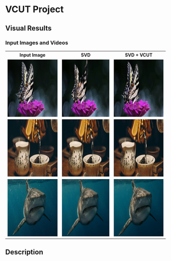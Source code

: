 # VCUT Project

## Visual Results

### Input Images and Videos

<table>
  <tr>
    <th>Input Image</th>
    <th>SVD</th>
    <th>SVD + VCUT</th>
  </tr>
  <tr>
    <td><img src="contents/a_butterfly_sits_on_top_of_a_purple_flower.jpg" width="320px" height="180px"></td>
    <td><img src="contents/a_butterfly_sits_on_top_of_a_purple_flower_2_original_14frame.gif" width="320px" height="180px"></td>
    <td><img src="contents/a_butterfly_sits_on_top_of_a_purple_flower_2_vcut17_14frame.gif" width="320px" height="180px"></td>
  </tr>
  <tr>
    <td><img src="contents/a_person_is_pouring_water_into_a_teacup.jpg" width="320px" height="180px"></td>
    <td><img src="contents/a_person_is_pouring_water_into_a_teacup_0_original.gif" width="320px" height="180px"></td>
    <td><img src="contents/a_person_is_pouring_water_into_a_teacup_0_vcut17_14frame.gif" width="320px" height="180px"></td>
  </tr>
  <tr>
    <td><img src="contents/a_great_white_shark_swimming_in_the_ocean.jpg" width="320px" height="180px"></td>
    <td><img src="contents/a_great_white_shark_swimming_in_the_ocean_2_orig_14_frame.gif" width="320px" height="180px"></td>
    <td><img src="contents/a_great_white_shark_swimming_in_the_ocean_2_vcut17_14frame.gif" width="320px" height="180px"></td>
  </tr>
</table>

## Description
